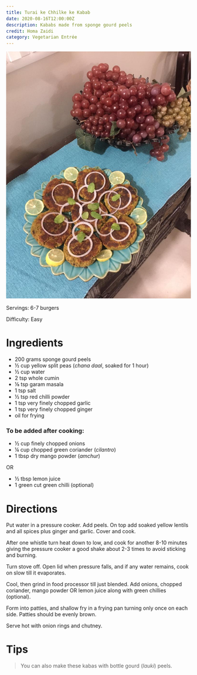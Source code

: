 ```yaml
---
title: Turai ke Chhilke ke Kabab
date: 2020-08-16T12:00:00Z
description: Kababs made from sponge gourd peels
credit: Homa Zaidi
category: Vegetarian Entrée
---
```

![chhilke-ke-kabab](chhilke-ke-kebab.jpeg)

Servings: 6-7 burgers

Difficulty: Easy

# Ingredients

* 200 grams sponge gourd peels
* ½ cup yellow split peas (_chana daal_, soaked for 1 hour)
* ½ cup water 
* 2 tsp whole cumin
* ⅛ tsp garam masala 
* 1 tsp salt
* ½ tsp red chilli powder
* 1 tsp very finely chopped garlic
* 1 tsp very finely chopped ginger 
* oil for frying

### To be added after cooking:

* ½ cup finely chopped onions
* ¼ cup chopped green coriander (_cilantro_)
* 1 tbsp dry mango powder (_amchur_)

OR

* ½ tbsp lemon juice
* 1 green cut green chilli (optional)

# Directions

Put water in a pressure cooker. Add peels. On top add soaked yellow lentils and all spices plus ginger and garlic. Cover and cook.

After one whistle turn heat down to low, and cook for another 8-10 minutes giving the pressure cooker a good shake about 2-3 times to avoid sticking and burning.

Turn stove off. Open lid when pressure falls, and if any water remains, cook on slow till it evaporates. 

Cool, then grind in food processor till just blended. Add onions, chopped coriander, mango powder OR lemon juice along with green chillies (optional).

Form into patties, and shallow fry in a frying pan turning only once on each side. Patties should be evenly brown.

Serve hot with onion rings and chutney.

# Tips
> You can also make these kabas with bottle gourd (_lauki_) peels.
